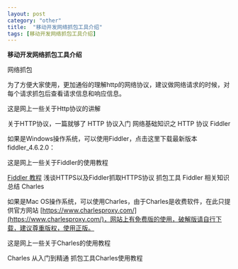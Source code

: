 ```yaml
---
layout: post
category: "other"
title:  "移动开发网络抓包工具介绍"
tags: [移动开发网络抓包工具介绍]
---
```

**移动开发网络抓包工具介绍**

网络抓包

为了方便大家使用，更加通俗的理解http的网络协议，建议做网络请求的时候，对每个请求抓包后查看请求信息和响应信息。

这是网上一些关于Http协议的讲解

关于HTTP协议，一篇就够了
HTTP 协议入门
网络基础知识之 HTTP 协议
Fiddler

如果是Windows操作系统，可以使用Fiddler，点击这里下载最新版本fiddler_4.6.2.0：

这是网上一些关于Fiddler的使用教程

[Fiddler 教程](http://www.cnblogs.com/FounderBox/p/4653588.html?utm_source=tuicool&utm_medium=referral)
浅谈HTTPS以及Fiddler抓取HTTPS协议
抓包工具 Fiddler 相关知识总结
Charles

如果是Mac OS操作系统，可以使用Charles，由于Charles是收费软件，在此只提供官方网站
[https://www.charlesproxy.com/](https://www.charlesproxy.com/)，网站上有免费版的使用，破解版请自行下载，建议尊重版权，使用正版。

这是网上一些关于Charles的使用教程

Charles 从入门到精通
抓包工具Charles使用教程